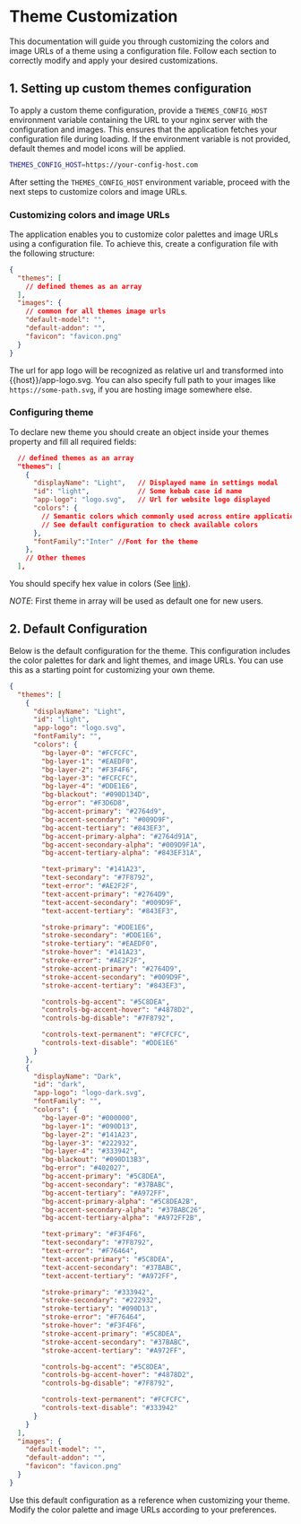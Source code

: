 # Theme Customization

This documentation will guide you through customizing the colors and image URLs of a theme using a configuration file. Follow each section to correctly modify and apply your desired customizations.

## 1. Setting up custom themes configuration

To apply a custom theme configuration, provide a `THEMES_CONFIG_HOST` environment variable containing the URL to your nginx server with the configuration and images. This ensures that the application fetches your configuration file during loading. If the environment variable is not provided, default themes and model icons will be applied.

```bash
THEMES_CONFIG_HOST=https://your-config-host.com
```

After setting the `THEMES_CONFIG_HOST` environment variable, proceed with the next steps to customize colors and image URLs.

### Customizing colors and image URLs

The application enables you to customize color palettes and image URLs using a configuration file. To achieve this, create a configuration file with the following structure:

```json
{
  "themes": [
    // defined themes as an array
  ],
  "images": {
    // common for all themes image urls
    "default-model": "",
    "default-addon": "",
    "favicon": "favicon.png"
  }
}
```

The url for app logo will be recognized as relative url and transformed into {{host}}/app-logo.svg. You can also specify full path to your images like `https://some-path.svg`, if you are hosting image somewhere else.

### Configuring theme

To declare new theme you should create an object inside your themes property and fill all required fields:

```json
  // defined themes as an array
  "themes": [
    {
      "displayName": "Light",   // Displayed name in settings modal
      "id": "light",            // Some kebab case id name
      "app-logo": "logo.svg",   // Url for website logo displayed
      "colors": {
        // Semantic colors which commonly used across entire application.
        // See default configuration to check available colors
      },
      "fontFamily":"Inter" //Font for the theme
    },
    // Other themes
  ],
```

You should specify hex value in colors (See [link](https://developer.mozilla.org/en-US/docs/Web/CSS/hex-color)).

_NOTE_: First theme in array will be used as default one for new users.

## 2. Default Configuration

Below is the default configuration for the theme. This configuration includes the color palettes for dark and light themes, and image URLs. You can use this as a starting point for customizing your own theme.

```json
{
  "themes": [
    {
      "displayName": "Light",
      "id": "light",
      "app-logo": "logo.svg",
      "fontFamily": "",
      "colors": {
        "bg-layer-0": "#FCFCFC",
        "bg-layer-1": "#EAEDF0",
        "bg-layer-2": "#F3F4F6",
        "bg-layer-3": "#FCFCFC",
        "bg-layer-4": "#DDE1E6",
        "bg-blackout": "#090D134D",
        "bg-error": "#F3D6D8",
        "bg-accent-primary": "#2764d9",
        "bg-accent-secondary": "#009D9F",
        "bg-accent-tertiary": "#843EF3",
        "bg-accent-primary-alpha": "#2764d91A",
        "bg-accent-secondary-alpha": "#009D9F1A",
        "bg-accent-tertiary-alpha": "#843EF31A",

        "text-primary": "#141A23",
        "text-secondary": "#7F8792",
        "text-error": "#AE2F2F",
        "text-accent-primary": "#2764D9",
        "text-accent-secondary": "#009D9F",
        "text-accent-tertiary": "#843EF3",

        "stroke-primary": "#DDE1E6",
        "stroke-secondary": "#DDE1E6",
        "stroke-tertiary": "#EAEDF0",
        "stroke-hover": "#141A23",
        "stroke-error": "#AE2F2F",
        "stroke-accent-primary": "#2764D9",
        "stroke-accent-secondary": "#009D9F",
        "stroke-accent-tertiary": "#843EF3",

        "controls-bg-accent": "#5C8DEA",
        "controls-bg-accent-hover": "#4878D2",
        "controls-bg-disable": "#7F8792",

        "controls-text-permanent": "#FCFCFC",
        "controls-text-disable": "#DDE1E6"
      }
    },
    {
      "displayName": "Dark",
      "id": "dark",
      "app-logo": "logo-dark.svg",
      "fontFamily": "",
      "colors": {
        "bg-layer-0": "#000000",
        "bg-layer-1": "#090D13",
        "bg-layer-2": "#141A23",
        "bg-layer-3": "#222932",
        "bg-layer-4": "#333942",
        "bg-blackout": "#090D13B3",
        "bg-error": "#402027",
        "bg-accent-primary": "#5C8DEA",
        "bg-accent-secondary": "#37BABC",
        "bg-accent-tertiary": "#A972FF",
        "bg-accent-primary-alpha": "#5C8DEA2B",
        "bg-accent-secondary-alpha": "#37BABC26",
        "bg-accent-tertiary-alpha": "#A972FF2B",

        "text-primary": "#F3F4F6",
        "text-secondary": "#7F8792",
        "text-error": "#F76464",
        "text-accent-primary": "#5C8DEA",
        "text-accent-secondary": "#37BABC",
        "text-accent-tertiary": "#A972FF",

        "stroke-primary": "#333942",
        "stroke-secondary": "#222932",
        "stroke-tertiary": "#090D13",
        "stroke-error": "#F76464",
        "stroke-hover": "#F3F4F6",
        "stroke-accent-primary": "#5C8DEA",
        "stroke-accent-secondary": "#37BABC",
        "stroke-accent-tertiary": "#A972FF",

        "controls-bg-accent": "#5C8DEA",
        "controls-bg-accent-hover": "#4878D2",
        "controls-bg-disable": "#7F8792",

        "controls-text-permanent": "#FCFCFC",
        "controls-text-disable": "#333942"
      }
    }
  ],
  "images": {
    "default-model": "",
    "default-addon": "",
    "favicon": "favicon.png"
  }
}
```

Use this default configuration as a reference when customizing your theme. Modify the color palette and image URLs according to your preferences.
